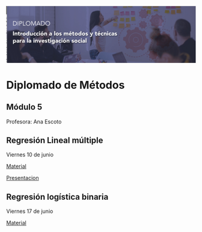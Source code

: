 
![.](header.png)

# Diplomado de Métodos

## Módulo 5

Profesora: Ana Escoto

## Regresión Lineal múltiple

Viernes 10 de junio

[Material](reg_multi.md) 

[Presentacion](10junio.pdf) 


## Regresión logística binaria

Viernes 17 de junio

[Material](logit.md) 


